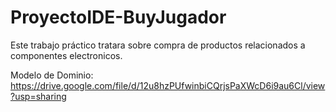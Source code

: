 # ProyectoIDE-BuyJugador
Este trabajo práctico tratara sobre compra de productos relacionados a componentes electronicos.

Modelo de Dominio: https://drive.google.com/file/d/12u8hzPUfwinbiCQrjsPaXWcD6i9au6Cl/view?usp=sharing
